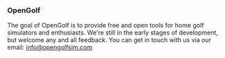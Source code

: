 ### OpenGolf

The goal of OpenGolf is to provide free and open tools for home golf simulators and enthusiasts. We're still in the early stages of development, but welcome any and all feedback. You can get in touch with us via our email: [info@opengolfsim.com](/contact)
